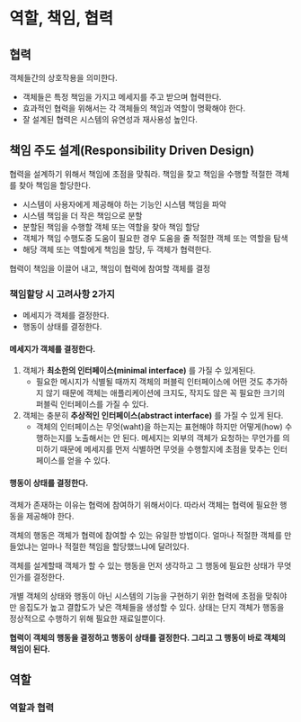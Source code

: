 # 역할, 책임, 협력
## 협력
객체들간의 상호작용을 의미한다.

- 객체들은 특정 책임을 가지고 메세지를 주고 받으며 협력한다.
- 효과적인 협력을 위해서는 각 객체들의 책임과 역할이 명확해야 한다.
- 잘 설계된 협력은 시스템의 유연성과 재사용성 높인다.

## 책임 주도 설계(Responsibility Driven Design)
협력을 설계하기 위해서 책임에 초점을 맞춰라. 책임을 찾고 책임을 수행할 적절한 객체를 찾아 책임을 할당한다.

- 시스템이 사용자에게 제공해야 하는 기능인 시스템 책임을 파악
- 시스템 책임을 더 작은 책임으로 분할
- 분할된 책임을 수행할 객체 또는 역할을 찾아 책임 할당
- 객체가 책임 수행도중 도움이 필요한 경우 도움을 줄 적절한 객체 또는 역할을 탐색
- 해당 객체 또는 역할에게 책임을 할당, 두 객체가 협력한다.

협력이 책임을 이끌어 내고, 책임이 협력에 참여할 객체를 결정

### 책임할당 시 고려사항 2가지
- 메세지가 객체를 결정한다.
- 행동이 상태를 결정한다.

#### 메세지가 객체를 결정한다.
1. 객체가 **최소한의 인터페이스(minimal interface)** 를 가질 수 있게된다. 
	- 필요한 메시지가 식별될 때까지 객체의 퍼블릭 인터페이스에 어떤 것도 추가하지 않기 때문에 객체는 애플리케이션에 크지도, 작지도 않은 꼭 필요한 크기의 퍼블릭 인터페이스를 가질 수 있다.
2. 객체는 충분히 **추상적인 인터페이스(abstract interface)** 를 가질 수 있게 된다. 
	- 객체의 인터페이스는 무엇(waht)을 하는지는 표현해야 하지만 어떻게(how) 수행하는지를 노출해서는 안 된다. 메세지는 외부의 객체가 요청하는 무언가를 의미하기 때문에 메세지를 먼저 식별하면 무엇을 수행할지에 초점을 맞추는 인터페이스를 얻을 수 있다.


#### 행동이 상태를 결정한다.
객체가 존재하는 이유는 협력에 참여하기 위해서이다. 따라서 객체는 협력에 필요한 행동을 제공해야 한다.

객체의 행동은 객체가 협력에 참여할 수 있는 유일한 방법이다. 얼마나 적절한 객체를 만들었냐는 얼마나 적절한 책임을 할당했느냐에 달려있다.

객체를 설계할때 객체가 할 수 있는 행동을 먼저 생각하고 그 행동에 필요한 상태가 무엇인가를 결정한다.

개별 객체의 상태와 행동이 아닌 시스템의 기능을 구현하기 위한 협력에 초점을 맞춰야만 응집도가 높고 결합도가 낮은 객체들을 생성할 수 있다. 상태는 단지 객체가 행동을 정상적으로 수행하기 위해 필요한 재료일뿐이다.

**협력이 객체의 행동을 결정하고 행동이 상태를 결정한다. 그리고 그 행동이 바로 객체의 책임이 된다.**

## 역할
### 역할과 협력
